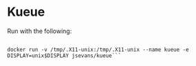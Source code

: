 # Kueue 

Run with the following:

```xhost local:docker

docker run -v /tmp/.X11-unix:/tmp/.X11-unix --name kueue -e DISPLAY=unix$DISPLAY jsevans/kueue```

